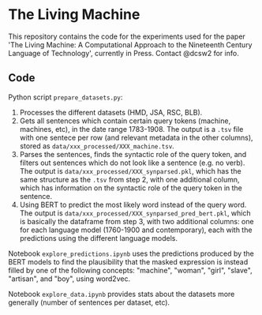 # The Living Machine

This repository contains the code for the experiments used for the paper 'The Living Machine: A Computational Approach to the Nineteenth Century Language of Technology', currently in Press. Contact @dcsw2 for info.

## Code

Python script `prepare_datasets.py`:
1. Processes the different datasets (HMD, JSA, RSC, BLB).
2. Gets all sentences which contain certain query tokens (machine, machines, etc), in the date range 1783-1908. The output is a `.tsv` file with one sentece per row (and relevant metadata in the other columns), stored as `data/xxx_processed/XXX_machine.tsv`.
3. Parses the sentences, finds the syntactic role of the query token, and filters out sentences which do not look like a sentence (e.g. no verb). The output is `data/xxx_processed/XXX_synparsed.pkl`, which has the same structure as the `.tsv` from step 2, with one additional column, which has information on the syntactic role of the query token in the sentence.
4. Using BERT to predict the most likely word instead of the query word. The output is `data/xxx_processed/XXX_synparsed_pred_bert.pkl`, which is basically the dataframe from step 3, with two additional columns: one for each language model (1760-1900 and contemporary), each with the predictions using the different language models.

Notebook `explore_predictions.ipynb` uses the predictions produced by the BERT models to find the plausibility that the masked expression is instead filled by one of the following concepts: "machine", "woman", "girl", "slave", "artisan", and "boy", using word2vec.

Notebook `explore_data.ipynb` provides stats about the datasets more generally (number of sentences per dataset, etc).
